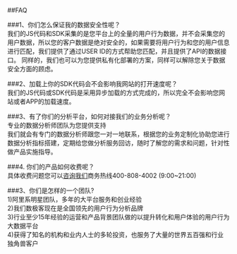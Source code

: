 ##FAQ  

###1、你们怎么保证我的数据安全性呢？  
我们的JS代码和SDK采集的是您平台上的全量的用户行为数据，并不会采集您的用户数据，所以您的客户数据是绝对安全的，如果需要将用户行为和您的用户信息进行匹配，我们提供了通过USER ID的方式帮助您匹配，并且提供了API的数据接口。
同样的，我们也可以为您提供私有化部署的方案，同样可以解除您关于数据安全方面的顾虑。  

###2、加载上你的SDK代码会不会影响我网站的打开速度呢？  
我们的JS代码或SDK代码是采用异步加载的方式完成的，所以完全不会影响您网站或者APP的加载速度。  

###3、有了你们的分析平台，如何对接我们的业务分析呢？  
专业的数据分析师团队为您提供支持  
我们就会有专门的数据分析师跟您一对一地联系，根据您的业务定制化协助您进行数据分析指标搭建，定期给您做分析服务回访，随时了解您的需求和问题，针对性做产品实施指导。  

###4. 你们的产品如何收费呢？  
具体收费问题您可以[咨询我们](http://www.shujike.com/contactus.html)商务热线400-808-4002 (9:00~21:00)  

###3、你们是怎样的一个团队?  
1)阿里系明星团队，多年的大平台服务和创业经验  
2)我们数极客现在是全国领先的用户行为分析品牌  
3)行业至少15年经验的运营和产品背景团队做的以提升转化和用户体验的用户行为大数据平台  
4)获得了知名的机构和业内人士的多轮投资，也服务了大量的世界五百强和行业独角兽客户    
